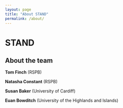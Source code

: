 ```yaml
---
layout: page
title: "About STAND"
permalink: /about/
---
```


# STAND
## About the team
**Tom Finch** (RSPB)

**Natasha Constant** (RSPB)

**Susan Baker** (University of Cardiff)

**Euan Bowditch** (University of the Highlands and Islands)
